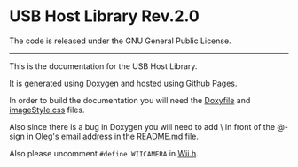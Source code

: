 # USB Host Library Rev.2.0

The code is released under the GNU General Public License.
__________

This is the documentation for the USB Host Library.

It is generated using [Doxygen](http://www.stack.nl/~dimitri/doxygen/) and hosted using [Github Pages](https://help.github.com/categories/20/articles).

In order to build the documentation you will need the [Doxyfile](Doxyfile) and [imageStyle.css](imageStyle.css) files.

Also since there is a bug in Doxygen you will need to add \ in front of the @-sign in [Oleg's email address](https://github.com/felis/USB_Host_Shield_2.0#developed-by) in the [README.md](https://github.com/felis/USB_Host_Shield_2.0#developed-by) file.

Also please uncomment <code>\#define WIICAMERA</code> in [Wii.h](https://github.com/felis/USB_Host_Shield_2.0/blob/master/Wii.h).